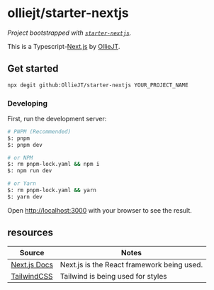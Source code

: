 # olliejt/starter-nextjs

_Project bootstrapped with [`starter-nextjs`](https://github.com/OllieJT/starter-nextjs)._

This is a Typescript-[Next.js](https://nextjs.org/) by [OllieJT](https://github.com/OllieJT).

## Get started

```bash
npx degit github:OllieJT/starter-nextjs YOUR_PROJECT_NAME
```

### Developing

First, run the development server:

```bash
# PNPM (Recommended)
$: pnpm
$: pnpm dev

# or NPM
$: rm pnpm-lock.yaml && npm i
$: npm run dev

# or Yarn
$: rm pnpm-lock.yaml && yarn
$: yarn dev
```

Open [http://localhost:3000](http://localhost:3000) with your browser to see the result.

## resources

| Source                                                         | Notes                                      |
| -------------------------------------------------------------- | ------------------------------------------ |
| [Next.js Docs](https://nextjs.org/docs)                        | Next.js is the React framework being used. |
| [TailwindCSS](https://tailwindcss.com/docs/customizing-colors) | Tailwind is being used for styles          |
